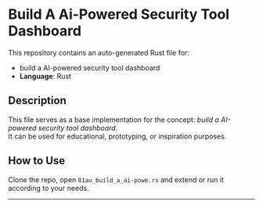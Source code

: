 # Build A Ai-Powered Security Tool Dashboard

This repository contains an auto-generated Rust file for:

- build a AI-powered security tool dashboard
- **Language**: Rust

## Description

This file serves as a base implementation for the concept: *build a AI-powered security tool dashboard*.  
It can be used for educational, prototyping, or inspiration purposes.

## How to Use

Clone the repo, open `81au_build_a_ai-powe.rs` and extend or run it according to your needs.

---


